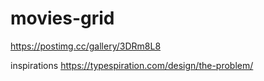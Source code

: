 # movies-grid
https://postimg.cc/gallery/3DRm8L8

inspirations
https://typespiration.com/design/the-problem/

